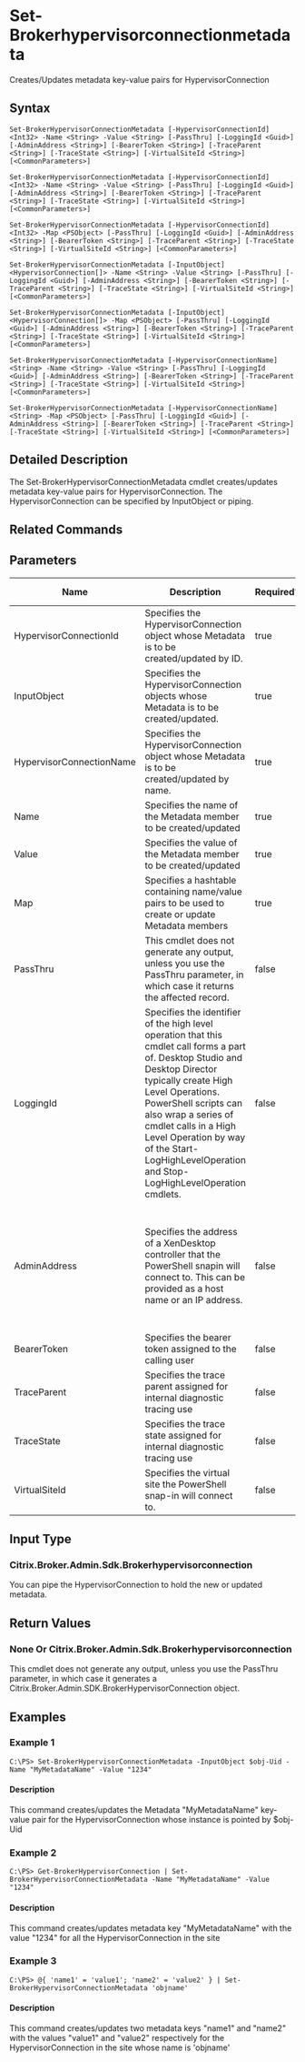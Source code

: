 ﻿
# Set-Brokerhypervisorconnectionmetadata
Creates/Updates metadata key-value pairs for HypervisorConnection
## Syntax

```
Set-BrokerHypervisorConnectionMetadata [-HypervisorConnectionId] <Int32> -Name <String> -Value <String> [-PassThru] [-LoggingId <Guid>] [-AdminAddress <String>] [-BearerToken <String>] [-TraceParent <String>] [-TraceState <String>] [-VirtualSiteId <String>] [<CommonParameters>]  
  
Set-BrokerHypervisorConnectionMetadata [-HypervisorConnectionId] <Int32> -Name <String> -Value <String> [-PassThru] [-LoggingId <Guid>] [-AdminAddress <String>] [-BearerToken <String>] [-TraceParent <String>] [-TraceState <String>] [-VirtualSiteId <String>] [<CommonParameters>]  
  
Set-BrokerHypervisorConnectionMetadata [-HypervisorConnectionId] <Int32> -Map <PSObject> [-PassThru] [-LoggingId <Guid>] [-AdminAddress <String>] [-BearerToken <String>] [-TraceParent <String>] [-TraceState <String>] [-VirtualSiteId <String>] [<CommonParameters>]  
  
Set-BrokerHypervisorConnectionMetadata [-InputObject] <HypervisorConnection[]> -Name <String> -Value <String> [-PassThru] [-LoggingId <Guid>] [-AdminAddress <String>] [-BearerToken <String>] [-TraceParent <String>] [-TraceState <String>] [-VirtualSiteId <String>] [<CommonParameters>]  
  
Set-BrokerHypervisorConnectionMetadata [-InputObject] <HypervisorConnection[]> -Map <PSObject> [-PassThru] [-LoggingId <Guid>] [-AdminAddress <String>] [-BearerToken <String>] [-TraceParent <String>] [-TraceState <String>] [-VirtualSiteId <String>] [<CommonParameters>]  
  
Set-BrokerHypervisorConnectionMetadata [-HypervisorConnectionName] <String> -Name <String> -Value <String> [-PassThru] [-LoggingId <Guid>] [-AdminAddress <String>] [-BearerToken <String>] [-TraceParent <String>] [-TraceState <String>] [-VirtualSiteId <String>] [<CommonParameters>]  
  
Set-BrokerHypervisorConnectionMetadata [-HypervisorConnectionName] <String> -Map <PSObject> [-PassThru] [-LoggingId <Guid>] [-AdminAddress <String>] [-BearerToken <String>] [-TraceParent <String>] [-TraceState <String>] [-VirtualSiteId <String>] [<CommonParameters>]
```

## Detailed Description
The Set-BrokerHypervisorConnectionMetadata cmdlet creates/updates metadata key-value pairs for HypervisorConnection. The HypervisorConnection can be specified by InputObject or piping.


## Related Commands

## Parameters
| Name   | Description | Required? | Pipeline Input | Default Value |
| --- | --- | --- | --- | --- |
| HypervisorConnectionId | Specifies the HypervisorConnection object whose Metadata is to be created/updated by ID. | true | true (ByValue) |  |
| InputObject | Specifies the HypervisorConnection objects whose Metadata is to be created/updated. | true | true (ByValue) |  |
| HypervisorConnectionName | Specifies the HypervisorConnection object whose Metadata is to be created/updated by name. | true | true (ByValue, ByPropertyName) |  |
| Name | Specifies the name of the Metadata member to be created/updated | true | true (ByPropertyName) |  |
| Value | Specifies the value of the Metadata member to be created/updated | true | true (ByPropertyName) |  |
| Map | Specifies a hashtable containing name/value pairs to be used to create or update Metadata members | true | true (ByValue) |  |
| PassThru | This cmdlet does not generate any output, unless you use the PassThru parameter, in which case it returns the affected record. | false | false | False |
| LoggingId | Specifies the identifier of the high level operation that this cmdlet call forms a part of. Desktop Studio and Desktop Director typically create High Level Operations. PowerShell scripts can also wrap a series of cmdlet calls in a High Level Operation by way of the Start-LogHighLevelOperation and Stop-LogHighLevelOperation cmdlets. | false | false |  |
| AdminAddress | Specifies the address of a XenDesktop controller that the PowerShell snapin will connect to. This can be provided as a host name or an IP address. | false | false | Localhost. Once a value is provided by any cmdlet, this value will become the default. |
| BearerToken | Specifies the bearer token assigned to the calling user | false | false |  |
| TraceParent | Specifies the trace parent assigned for internal diagnostic tracing use | false | false |  |
| TraceState | Specifies the trace state assigned for internal diagnostic tracing use | false | false |  |
| VirtualSiteId | Specifies the virtual site the PowerShell snap-in will connect to. | false | false |  |

## Input Type

### Citrix.Broker.Admin.Sdk.Brokerhypervisorconnection
You can pipe the HypervisorConnection to hold the new or updated metadata.
## Return Values

### None Or Citrix.Broker.Admin.Sdk.Brokerhypervisorconnection
This cmdlet does not generate any output, unless you use the PassThru parameter, in which case it generates a Citrix.Broker.Admin.SDK.BrokerHypervisorConnection object.
## Examples

### Example 1

```
C:\PS> Set-BrokerHypervisorConnectionMetadata -InputObject $obj-Uid -Name "MyMetadataName" -Value "1234"
```

#### Description
This command creates/updates the Metadata "MyMetadataName" key-value pair for the HypervisorConnection whose instance is pointed by \$obj-Uid
### Example 2

```
C:\PS> Get-BrokerHypervisorConnection | Set-BrokerHypervisorConnectionMetadata -Name "MyMetadataName" -Value "1234"
```

#### Description
This command creates/updates metadata key "MyMetadataName" with the value "1234" for all the HypervisorConnection in the site
### Example 3

```
C:\PS> @{ 'name1' = 'value1'; 'name2' = 'value2' } | Set-BrokerHypervisorConnectionMetadata 'objname'
```

#### Description
This command creates/updates two metadata keys "name1" and "name2" with the values "value1" and "value2" respectively for the HypervisorConnection in the site whose name is 'objname'
